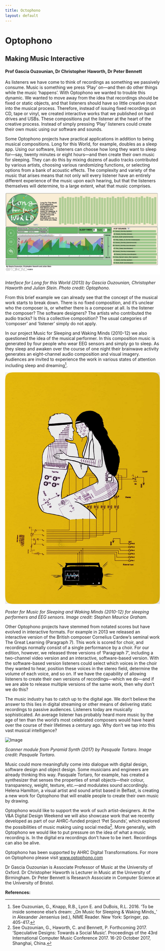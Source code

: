 ```yaml
---
title: Octophono
layout: default
---
```


# Optophono

## Making Music Interactive

#### Prof Gascia Ouzounian, Dr Christopher Haworth, Dr Peter Bennett

As listeners we have come to think of recordings as something we passively consume. Music is something we press ‘Play’ on—and then do other things while the music ‘happens’. With Optophono we wanted to trouble this dynamic. We wanted to move away from the idea that recordings should be fixed or static objects, and that listeners should have so little creative input into the musical process. Therefore, instead of issuing fixed recordings on CD, tape or vinyl, we created interactive works that we published on hard drives and USBs. These compositions put the listener at the heart of the creative process. Instead of simply pressing ‘Play’ listeners could create their own music using our software and sounds. 

Some Optophono projects have practical applications in addition to being musical compositions. Long for this World, for example, doubles as a sleep app. Using our software, listeners can choose how long they want to sleep for—say, twenty minutes or eight hours—and then create their own music for sleeping. They can do this by mixing dozens of audio tracks contributed by various artists, choosing various randomizing functions, or selecting options from a bank of acoustic effects. The complexity and variety of the music that arises means that not only will every listener have an entirely different experience of the music upon each hearing, but that the listeners themselves will determine, to a large extent, what that music comprises. 

![Image](Images/22_Octophono_Image1.jpg) 

_Interface for Long for this World (2013) by Gascia Ouzounian, Christopher Haworth and Julian Stein. Photo credit: Optophono._

From this brief example we can already see that the concept of the musical work starts to break down. There is no fixed composition, and it’s unclear who the composer is, or whether there is a composer at all. Is the listener the composer? The software designers? The artists who contributed the audio tracks? Is this a collective composition? The usual categories of ‘composer’ and ‘listener’ simply do not apply.

In our project Music for Sleeping and Waking Minds (2010-12) we also questioned the idea of the musical performer. In this composition music is generated by four people who wear EEG sensors and simply go to sleep. As they sleep and awaken over the course of one night their brainwave activity generates an eight-channel audio composition and visual imagery. Audiences are invited to experience the work in various states of attention including sleep and dreaming[<sup>1</sup>](#fn1)<a id="fnref1"></a>.


![Image](Images/22_Octophon_Image2.jpg)

_Poster for Music for Sleeping and Waking Minds (2010-12) for sleeping performers and EEG sensors. Image credit: Stephen Maurice Graham._

Other Optophono projects have stemmed from notated scores but have evolved in interactive formats. For example in 2013 we released an interactive version of the British composer Cornelius Cardew’s seminal work The Great Learning (Paragraph 7). This work is scored for choir, and recordings normally consist of a single performance by a choir. For our edition, however, we released three versions of ‘Paragraph 7’, including a two-channel video version and an interactive, software-based version. With the software-based version listeners could select which voices in the choir they wanted to hear, position these voices in the stereo field, determine the volume of each voice, and so on. If we have the capability of allowing listeners to create their own versions of recordings—which we do—and if we are able to release multiple versions of the same work, then why don’t we do this? 

The music industry has to catch up to the digital age. We don’t believe the answer to this lies in digital streaming or other means of delivering static recordings to passive audiences. Listeners today are musically sophisticated. An average listener has probably heard more music by the age of ten than the world’s most celebrated composers would have heard over the course of their lifetimes a century ago. Why don’t we tap into this vast musical intelligence?

![Image](Images/22_Octophon_Imge3.jpg)

_Scanner module from Pyramid Synth (2017) by Pasquale Tortaro. Image credit: Pasquale Tortaro._

Music could more meaningfully come into dialogue with digital design, software design and object design. Some musicians and engineers are already thinking this way. Pasquale Tortaro, for example, has created a synthesizer that senses the properties of small objects—their colour, transparency, weight, texture, etc.—and modulates sound accordingly. Helena Hamilton, a visual artist and sound artist based in Belfast, is creating a new work for Optophono that will enable people to create their own music by drawing. 

Optophono would like to support the work of such artist-designers. At the V&A Digital Design Weekend we will also showcase work that we recently developed as part of our AHRC-funded project ‘Pet Sounds’, which explored the possibilities of music making using social media[<sup>2</sup>](#fn2)<a id="fnref2"></a>.  More generally, with Optophono we would like to put pressure on the idea of what a music recording is. In the digital era recordings don’t have to be inert. Recordings can also be alive.

Optophono has been supported by AHRC Digital Transformations. 
For more on Optophono please visit www.optophono.com 

Dr Gascia Ouzounian is Associate Professor of Music at the University of Oxford. 
Dr Christopher Haworth is Lecturer in Music at the University of Birmingham.
Dr Peter Bennett is Research Associate in Computer Science at the University of Bristol.

**References:**
<hr>
<ol>
<li id="fn1">See Ouzounian, G., Knapp, R.B., Lyon E. and DuBois, R.L. 2016. ‘To be inside someone else’s dream: _On Music for Sleeping & Waking Minds_’ in Alexander Jensenius (ed.), NIME Reader. New York: Springer, pp. 405-417.<a href="#fnref1">↩</a>
</li>
<li id="fn2">See Ouzounian, G., Haworth, C. and Bennett, P. Forthcoming 2017. ‘Speculative Designs: Towards a Social Music’. Proceedings of the 43rd International Computer Music Conference 2017. 16-20 October 2017, Shanghai, China.<a href="#fnref2">↩</a>
